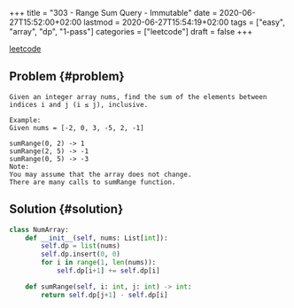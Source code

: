 +++
title = "303 - Range Sum Query - Immutable"
date = 2020-06-27T15:52:00+02:00
lastmod = 2020-06-27T15:54:19+02:00
tags = ["easy", "array", "dp", "1-pass"]
categories = ["leetcode"]
draft = false
+++

[leetcode](https://leetcode.com/problems/range-sum-query-immutable/)


## Problem {#problem}

```text
Given an integer array nums, find the sum of the elements between indices i and j (i ≤ j), inclusive.

Example:
Given nums = [-2, 0, 3, -5, 2, -1]

sumRange(0, 2) -> 1
sumRange(2, 5) -> -1
sumRange(0, 5) -> -3
Note:
You may assume that the array does not change.
There are many calls to sumRange function.
```


## Solution {#solution}

```python
class NumArray:
    def __init__(self, nums: List[int]):
        self.dp = list(nums)
        self.dp.insert(0, 0)
        for i in range(1, len(nums)):
            self.dp[i+1] += self.dp[i]

    def sumRange(self, i: int, j: int) -> int:
        return self.dp[j+1] - self.dp[i]
```
